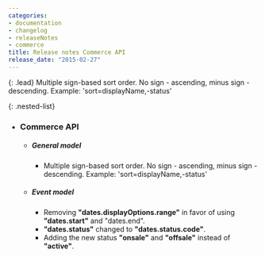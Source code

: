 ```yaml
---
categories:
- documentation
- changelog
- releaseNotes
- commerce
title: Release notes Commerce API
release_date: "2015-02-27"
---
```


{: .lead}
Multiple sign-based sort order. No sign - ascending, minus sign - descending. Example: 'sort=displayName,-status'

{: .nested-list}
- ### Commerce API
  + ##### General model
    * Multiple sign-based sort order. No sign - ascending, minus sign - descending. Example: 'sort=displayName,-status'
  + ##### Event model
    * Removing **"dates.displayOptions.range"** in favor of using **"dates.start"** and "dates.end".
    * **"dates.status"** changed to **"dates.status.code"**.
    * Adding the new status **"onsale"** and **"offsale"** instead of **"active"**.
